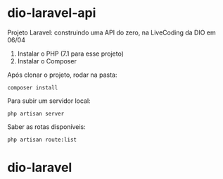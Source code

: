 # dio-laravel-api
Projeto Laravel: construindo uma API do zero, na LiveCoding da DIO em 06/04

1. Instalar o PHP (7.1 para esse projeto)
2. Instalar o Composer

Após clonar o projeto, rodar na pasta:
```
composer install
```

Para subir um servidor local:
```
php artisan server
```

Saber as rotas disponíveis:
```
php artisan route:list
```
# dio-laravel
